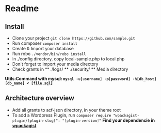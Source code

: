 # Readme

## Install

* Clone your project `git clone https://github.com/sample.git`
* Run composer `composer install`
* Create & Import your database
* Run robo `./vendor/bin/robo install`
* In ./config directory, copy local-sample.php to local.php
* Don't forget to import your media directory
* Check grants in
** ./logs/
** ./security/
** Media directory

**Utils:Command with mysql: `mysql -u[username] -p[password] -h[db_host] [db_name] < [file.sql]`**


## Architecture overview
* Add all grants to acf-json directory, in your theme root
* To add a Wordpress Plugin, run `composer require "wpackagist-plugin/[plugin-slug]": "[plugin-version]"`
**Find your dependencie in [wpackagist](https://wpackagist.org/)**

